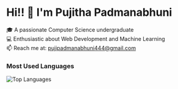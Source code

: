 # Hi!! 👋 I'm Pujitha Padmanabhuni

🎓 A passionate Computer Science undergraduate  
💻 Enthusiastic about Web Development and Machine Learning  
📫 Reach me at: pujipadmanabhuni444@gmail.com 

### Most Used Languages

![Top Languages](https://github-readme-stats.vercel.app/api/top-langs/?username=pujithap1211&layout=compact&theme=radical)



<!---
pujithap1211/pujithap1211 is a ✨ special ✨ repository because its `README.md` (this file) appears on your GitHub profile.
You can click the Preview link to take a look at your changes.
--->
